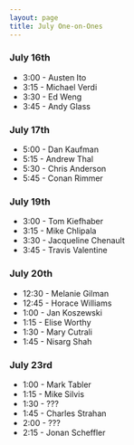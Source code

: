 ```yaml
---
layout: page
title: July One-on-Ones
---
```


### July 16th

* 3:00 - Austen Ito
* 3:15 - Michael Verdi
* 3:30 - Ed Weng
* 3:45 - Andy Glass

### July 17th

* 5:00 - Dan Kaufman
* 5:15 - Andrew Thal
* 5:30 - Chris Anderson
* 5:45 - Conan Rimmer

### July 19th

* 3:00 - Tom Kiefhaber
* 3:15 - Mike Chlipala
* 3:30 - Jacqueline Chenault
* 3:45 - Travis Valentine

### July 20th

* 12:30 - Melanie Gilman
* 12:45 - Horace Williams
* 1:00 - Jan Koszewski
* 1:15 - Elise Worthy
* 1:30 - Mary Cutrali
* 1:45 - Nisarg Shah

### July 23rd

* 1:00 - Mark Tabler
* 1:15 - Mike Silvis
* 1:30 - ???
* 1:45 - Charles Strahan
* 2:00 - ???
* 2:15 - Jonan Scheffler
